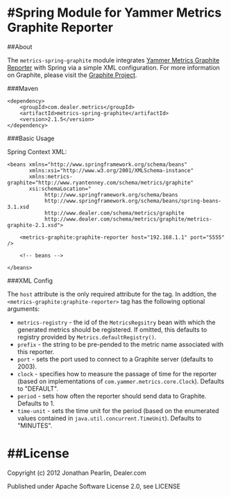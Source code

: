#Spring Module for Yammer Metrics Graphite Reporter
====================================================

##About

The `metrics-spring-graphite` module integrates [Yammer Metrics Graphite Reporter](http://metrics.codahale.com/manual/graphite/) with Spring via a simple XML configuration.  For more information on Graphite, please visit the [Graphite Project](http://graphite.wikidot.com/).

###Maven

	<dependency>
		<groupId>com.dealer.metrics</groupId>
		<artifactId>metrics-spring-graphite</artifactId>
		<version>2.1.5</version>
	</dependency>

###Basic Usage

Spring Context XML:

	<beans xmlns="http://www.springframework.org/schema/beans"
		   xmlns:xsi="http://www.w3.org/2001/XMLSchema-instance"
		   xmlns:metrics-graphite="http://www.ryantenney.com/schema/metrics/graphite"
		   xsi:schemaLocation="
				http://www.springframework.org/schema/beans
				http://www.springframework.org/schema/beans/spring-beans-3.1.xsd
				http://www.dealer.com/schema/metrics/graphite
				http://www.dealer.com/schema/metrics/graphite/metrics-graphite-2.1.xsd">
	
		<metrics-graphite:graphite-reporter host="192.168.1.1" port="5555" />
	
		<!-- beans -->
	
	</beans>

###XML Config

The `host` attribute is the only required attribute for the tag.  In addtion, the `<metrics-graphite:graphite-reporter>` tag has the following optional arguments:


* `metrics-registry` - the id of the `MetricsRegsitry` bean with which the generated metrics should be registered. If omitted, this defaults to registry provided by `Metrics.defaultRegistry()`.
* `prefix` - the string to be pre-pended to the metric name associated with this reporter.
* `port` - sets the port used to connect to a Graphite server (defaults to 2003).
* `clock` - specifies how to measure the passage of time for the reporter (based on implementations of `com.yammer.metrics.core.Clock`).  Defaults to "DEFAULT".
* `period` - sets how often the reporter should send data to Graphite.  Defaults to 1.
* `time-unit` - sets the time unit for the period (based on the enumerated values contained in `java.util.concurrent.TimeUnit`).  Defaults to "MINUTES".

##License
=========

Copyright (c) 2012 Jonathan Pearlin, Dealer.com

Published under Apache Software License 2.0, see LICENSE

